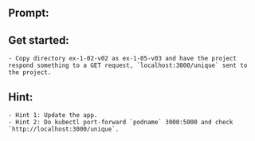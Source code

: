 ## Prompt:
## Get started:
    - Copy directory ex-1-02-v02 as ex-1-05-v03 and have the project respond something to a GET request, `localhost:3000/unique` sent to the project.
## Hint:
    - Hint 1: Update the app.
    - Hint 2: Do kubectl port-forward `podname` 3000:5000 and check `http://localhost:3000/unique`.
